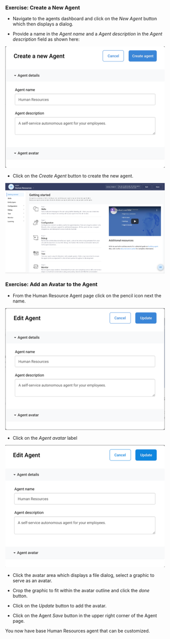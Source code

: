 ### Exercise: Create a New Agent

- Navigate to the agents dashboard and click on the _New Agent_ button which then displays a dialog.

- Provide a name in the _Agent name_ and a _Agent description_ in the _Agent description_ field as shown here:

![New agent dialog](contents/hr-agent/images/new-agent-dialog.png)

- Click on the _Create Agent_ button to create the new agent.

![New agent](contents/hr-agent/images/new-agent-landing.png)

### Exercise: Add an Avatar to the Agent

- From the Human Resource Agent page click on the pencil icon next the name.

![Edit agent dialog](contents/hr-agent/images/agent-edit.png)

- Click on the _Agent avatar_ label

![Agent avatar](contents/hr-agent/images/agent-avatar.png)

- Click the avatar area which displays a file dialog, select a graphic to serve as an avatar.

- Crop the graphic to fit within the avatar outline and click the _done_ button.

- Click on the _Update_ button to add the avatar.

- Click on the Agent _Save_ button in the upper right corner of the Agent page.

You now have base Human Resources agent that can be customized.

